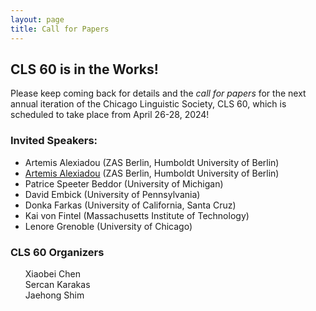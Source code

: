 ```yaml
---
layout: page
title: Call for Papers
---
```


<h2>
  CLS 60 is in the Works!
</h2>

Please keep coming back for details and the *call for papers* for the next annual iteration of the Chicago Linguistic Society, CLS 60, which is scheduled to take place from April 26-28, 2024!

<h3>Invited Speakers:</h3>

- Artemis Alexiadou (ZAS Berlin, Humboldt University of Berlin)
- <a href="https://https://www.leibniz-zas.de/en/people/details/alexiadou-artemis/alexiadou-artemis/">Artemis Alexiadou</a> (ZAS Berlin, Humboldt University of Berlin)
- Patrice Speeter Beddor (University of Michigan)
- David Embick (University of Pennsylvania)
- Donka Farkas (University of California, Santa Cruz)
-  Kai von Fintel (Massachusetts Institute of Technology)
- Lenore Grenoble (University of Chicago)

  

<div class="organizers">
<h3>CLS 60 Organizers</h3>
<ul style="list-style:none;">
    <li>Xiaobei Chen</li>
    <li>Sercan Karakas</li>
    <li>Jaehong Shim</li>
    
</ul>
</div>

<!--

<h2>
  CALL FOR PAPERS
</h2>
<h3>
  59th Meeting of the Chicago Linguistic Society<br>
</h3>

_April 28 – April 30, 2023, at THE UNIVERSITY OF CHICAGO_
  
**Call Deadline:** <s>January 8, 2023 at 23:59</s>, <em>Extended to:</em> <b>January 15, 2023 at 23:59</b> US Central Standard Time (GMT-6)

<h3>Meeting Description:</h3>
  
The Chicago Linguistic Society is the oldest student-run linguistics organization in the United States. This academic year, CLS will host its 59th annual meeting, which will be held from Friday, April 28 to Sunday, April 30, 2023.

<h3>Call for Papers:</h3>

The Chicago Linguistic Society invites abstracts in any area of current research on the human language faculty, including but not limited to syntax, morphology, semantics, pragmatics, sociolinguistics, phonology, phonetics, and all relevant interfaces and allied fields in cognitive/social sciences. We particularly encourage submissions relevant to this year’s proposed special sessions, detailed below.

Presenters will be given 20 minutes for their presentation followed by a 10-minute question period. Presented papers will be published in the CLS proceedings. This year’s conference features a poster session; those presenting a poster may be chosen as alternates for talks. All talks and poster presentations will be published as regular papers in the proceedings.

<h3>Special Topics:</h3>

We particularly encourage submissions relevant to this year’s proposed special topics:

- Ancient languages
- Arctic languages
- Syntax-prosody interface

Details on each of the special topics can be found on EasyChair ([https://easychair.org/conferences/?conf=cls59](https://easychair.org/conferences/?conf=cls59)) and our website ([http://chicagolinguisticsociety.org/call.html](http://chicagolinguisticsociety.org/call.html))

<h3>Abstract Guidelines:</h3>

Submissions that fail to comply with any of the following guidelines will be automatically rejected.

Submit abstracts in PDF format with the filename PaperTitle.pdf.
Include the paper title and keywords (e.g., CLS special session title if applicable, linguistic subfield(s), language(s)/language family) within the abstract.
Limit abstracts to two US letter-sized pages in length, including data and references (just select references are acceptable). Use one-inch margins and a font size no smaller than 11 point. Incorporate data into the main text of the abstract, not on a separate page.
Anonymize submissions by not including author name(s) in the abstract or filename.
Use the EasyChair platform ([https://easychair.org/conferences/?conf=cls59](https://easychair.org/conferences/?conf=cls59)) for the submission of abstracts.
Restrict submissions to one individual abstract and one joint abstract per author, or two joint abstracts per author.

<h3>Invited Speakers:</h3>

- Richard Compton (Université du Québec à Montréal)
- Troy Messick (Rutgers University)
- Line Mikkelsen (University of California, Berkeley)
- Prerna Nadathur (The Ohio State University)
- Natalie Weber (Yale University)
- Chris Kennedy (University of Chicago)

<h3>Important Dates:</h3>

Submission deadline: <s>January 8, 2023 at 23:59</s>, <em>extended to</em> <b>January 15, 2023 at 23:59</b>

Notification: First week of March

Conference dates: April 28 - April 30, 2023

<h3>Organizers:</h3>

- Akshay Aitha
- Kutay Serova
- Madeline Snigaroff

<h3>Land Acknowledgement:</h3>

The Chicago Linguistic Society is headquartered at the University of Chicago, which was built on the occupied and unceded lands ancestrally stewarded by many Native peoples. These include the people of the Council of Three Fires (the Ojibwe, Potawatomi, and Odawa nations) as well as the Menominee, Kickapoo, Miami, Sac and Fox, and Ho-Chunk nations. Today, Cook County is home to 39,000 Native people representing more than 100 tribal nations.

<h3>Questions?</h3>

Please email us at _chicagolinguisticsociety.cls59@gmail.com_ for any questions or issues that may arise.

__________________________________________________________________________

<h3>Special Topics</h3>

**Ancient languages:**

While the study of ancient and liturgical languages has traditionally been associated with philological work and historical linguistics, we would like to showcase work from all theoretical linguistic disciplines and interdisciplinary work that deal with linguistic data and the methodology of working with ancient and liturgical languages without native speaker consultants.

**Arctic languages:**

Arctic languages are not defined by a particular latitude, but rather encompass the indigenous languages spoken in the northernmost region of the globe, an area historically understudied. Arctic language linguistics might involve formalist subfields, sociolinguistics, historical linguistics, linguistic anthropology, language revitalization, or any other area pertaining to language.

**Prosody-syntax interface:**

The interaction between prosody (rhythmic and metrical structure at levels higher than the word) and syntax (the form of sentences and words) has been a large focus of research in the formal (and experimental) linguistic community for many decades. We welcome any submissions relating to the interface between prosody and syntax in any language and from any methodological approach.

-->
